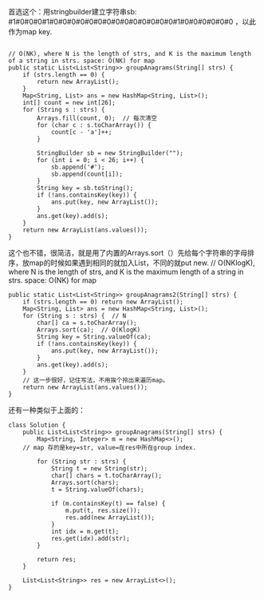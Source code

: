 首选这个：用stringbuilder建立字符串sb: #1#0#0#0#1#0#0#0#0#0#0#0#0#0#0#0#0#0#0#1#0#0#0#0#0#0 ，以此作为map key. 
```

// O(NK), where N is the length of strs, and K is the maximum length of a string in strs. space: O(NK) for map
public static List<List<String>> groupAnagrams(String[] strs) {
	if (strs.length == 0) {
		return new ArrayList();
	}
	Map<String, List> ans = new HashMap<String, List>();
	int[] count = new int[26];
	for (String s : strs) {
		Arrays.fill(count, 0);  // 每次清空
		for (char c : s.toCharArray()) {
			count[c - 'a']++;
		}

		StringBuilder sb = new StringBuilder("");
		for (int i = 0; i < 26; i++) {
			sb.append('#');
			sb.append(count[i]);
		}
		String key = sb.toString();
		if (!ans.containsKey(key)) {
			ans.put(key, new ArrayList());
		}
		ans.get(key).add(s);
	}
	return new ArrayList(ans.values());
}

```

这个也不错，很简洁，就是用了内置的Arrays.sort（）先给每个字符串的字母排序，放map的时候如果遇到相同的就加入List，不同的就put new.
// O(NKlogK), where N is the length of strs, and K is the maximum length of a string in strs. space: O(NK) for map

```
public static List<List<String>> groupAnagrams2(String[] strs) {
	if (strs.length == 0) return new ArrayList();
	Map<String, List> ans = new HashMap<String, List>();
	for (String s : strs) {  // N
		char[] ca = s.toCharArray();
		Arrays.sort(ca);  // O(KlogK)
		String key = String.valueOf(ca);
		if (!ans.containsKey(key)) {
			ans.put(key, new ArrayList());
		}
		ans.get(key).add(s);
	}
	// 这一步很好，记住写法，不用挨个拎出来遍历map。
	return new ArrayList(ans.values());
}

```

还有一种类似于上面的：
```
class Solution {
    public List<List<String>> groupAnagrams(String[] strs) {
        Map<String, Integer> m = new HashMap<>();
	// map 存的是key=str, value=在res中所在group index.
	
        for (String str : strs) {
            String t = new String(str);
            char[] chars = t.toCharArray();
            Arrays.sort(chars);
            t = String.valueOf(chars);
	    
            if (m.containsKey(t) == false) {
                m.put(t, res.size());
                res.add(new ArrayList());
            }
            int idx = m.get(t);
            res.get(idx).add(str);
        }

        return res;
    }

    List<List<String>> res = new ArrayList<>();
}

```
